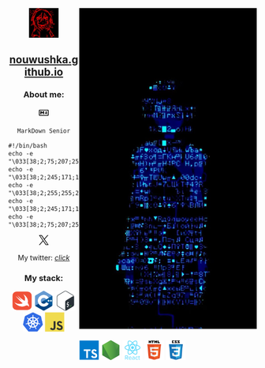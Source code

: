 
<img button="https://x.com/nouwushka" align="right" src="uwushka.jpg" width="360px" height="650px">

<div align="center">
<img src="uwuicon.jpg" title="uwushka" width="60" height="60">

## [nouwushka.github.io](nouwushka.github.io)

### About me:

<img src="https://github.com/devicons/devicon/blob/master/icons/markdown/markdown-original.svg" width="20" height="20">

  `MarkDown Senior`

<div align="left">

```shell
#!/bin/bash
echo -e "\033[38;2;75;207;251m█████████████████████"
echo -e "\033[38;2;245;171;185m█████████████████████"
echo -e "\033[38;2;255;255;255m█████████████████████"
echo -e "\033[38;2;245;171;185m█████████████████████"
echo -e "\033[38;2;75;207;251m█████████████████████"
```
</div>



<img src="https://github.com/devicons/devicon/blob/master/icons/twitter/twitter-original.svg" width="20" height="20">

My twitter: [*click*](https://x.com/nouwushka)

### My stack:
<img src="https://github.com/devicons/devicon/blob/master/icons/swift/swift-original.svg" title="swift" alt="Swift" width="40" height="40">
<img src="https://github.com/devicons/devicon/blob/master/icons/cplusplus/cplusplus-original.svg" title="c++" alt="C++" width="40" height="40">
<img src="https://github.com/devicons/devicon/blob/master/icons/bash/bash-original.svg" title="bash" alt="Bash" width="40" height="40">
<img src="https://github.com/devicons/devicon/blob/master/icons/kubernetes/kubernetes-original.svg" title="kubernetes" alt="Kubernetes" width="40" height="40">
<img src="https://github.com/devicons/devicon/blob/master/icons/javascript/javascript-original.svg" title="JavaScript" alt="JavaScript" width="40" height="40">
<p>
<img src="https://github.com/devicons/devicon/blob/master/icons/typescript/typescript-original.svg" title="TypeScript" alt="TypeScript" width="40" height="40">
<img src="https://github.com/devicons/devicon/blob/master/icons/nodejs/nodejs-original.svg" title="Node.js" alt="Node.js" width="40" height="40">
<img src="https://github.com/devicons/devicon/blob/master/icons/react/react-original-wordmark.svg" title="React" alt="React" width="40" height="40">
<img src="https://github.com/devicons/devicon/blob/master/icons/html5/html5-original-wordmark.svg" title="HTML5" alt="HTML5" width="40" height="40">
<img src="https://github.com/devicons/devicon/blob/master/icons/css3/css3-original-wordmark.svg" title="CSS" alt="CSS" width="40" height="40">
</p>
